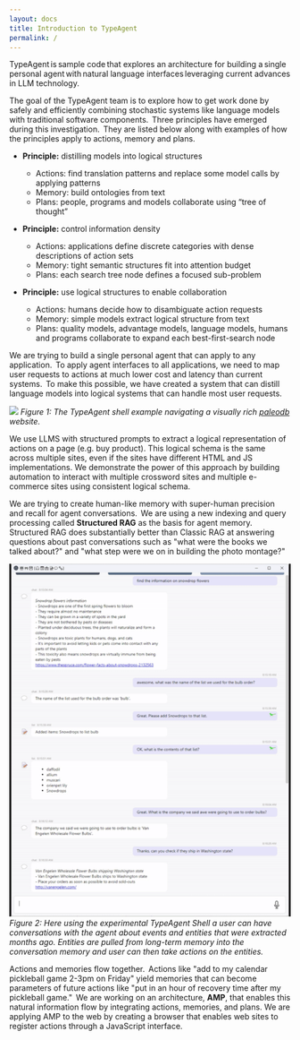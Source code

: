 ```yaml
---
layout: docs
title: Introduction to TypeAgent
permalink: /
---
```


TypeAgent is sample code that explores an architecture for building a single personal agent with natural language interfaces leveraging current advances in LLM technology.

The goal of the TypeAgent team is to explore how to get work done by safely and efficiently combining stochastic systems like language models with traditional software components.  Three principles have emerged during this investigation.  They are listed below along with examples of how the principles apply to actions, memory and plans.

- **Principle:** distilling models into logical structures
  
  - Actions: find translation patterns and replace some model calls by applying patterns
  - Memory: build ontologies from text
  - Plans: people, programs and models collaborate using “tree of thought”
- **Principle:** control information density
  
  - Actions: applications define discrete categories with dense descriptions of action sets
  - Memory: tight semantic structures fit into attention budget
  - Plans: each search tree node defines a focused sub-problem
- **Principle:** use logical structures to enable collaboration
  
  - Actions: humans decide how to disambiguate action requests
  - Memory: simple models extract logical structure from text
  - Plans: quality models, advantage models, language models, humans and programs collaborate to expand each best-first-search node

We are trying to build a single personal agent that can apply to any application.  To apply agent interfaces to all applications, we need to map user requests to actions at much lower cost and latency than current systems.  To make this possible, we have created a system that can distill language models into logical systems that can handle most user requests.

![](imgs/TypeAgent-Body1-c26753b5.gif)
*Figure 1: The TypeAgent shell example navigating a visually rich [paleodb](https://aka.ms/labs/typeagent/paleodb) website.*


We use LLMS with structured prompts to extract a logical representation of actions on a page (e.g. buy product). This logical schema is the same across multiple sites, even if the sites have different HTML and JS implementations. We demonstrate the power of this approach by building automation to interact with multiple crossword sites and multiple e-commerce sites using consistent logical schema.

We are trying to create human-like memory with super-human precision and recall for agent conversations.  We are using a new indexing and query processing called **Structured RAG** as the basis for agent memory.  Structured RAG does substantially better than Classic RAG at answering questions about past conversations such as "what were the books we talked about?" and "what step were we on in building the photo montage?"

![](imgs/TypeAgent-Body2-2d730977.gif)
*Figure 2: Here using the experimental TypeAgent Shell a user can have conversations with the agent about events and entities that were extracted months ago. Entities are pulled from long-term memory into the conversation memory and user can then take actions on the entities.*


Actions and memories flow together.  Actions like "add to my calendar pickleball game 2-3pm on Friday" yield memories that can become parameters of future actions like "put in an hour of recovery time after my pickleball game."  We are working on an architecture, **AMP**, that enables this natural information flow by integrating actions, memories, and plans. We are applying AMP to the web by creating a browser that enables web sites to register actions through a JavaScript interface.


